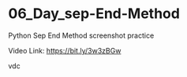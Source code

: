 # 06_Day_sep-End-Method
Python Sep End Method
screenshot practice

Video Link: https://bit.ly/3w3zBGw


vdc

